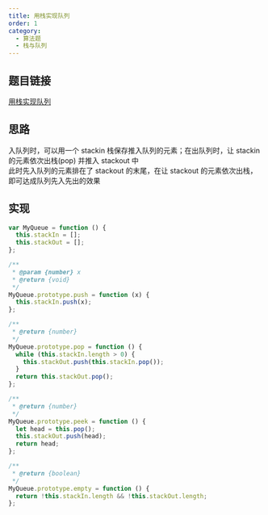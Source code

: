 ```yaml
---
title: 用栈实现队列
order: 1
category:
  - 算法题
  - 栈与队列
---
```


## 题目链接

[用栈实现队列](https://leetcode.cn/problems/implement-queue-using-stacks/description/)

## 思路

入队列时，可以用一个 stackin 栈保存推入队列的元素；在出队列时，让 stackin 的元素依次出栈(pop) 并推入 stackout 中  
此时先入队列的元素排在了 stackout 的末尾，在让 stackout 的元素依次出栈，即可达成队列先入先出的效果

## 实现

```js
var MyQueue = function () {
  this.stackIn = [];
  this.stackOut = [];
};

/**
 * @param {number} x
 * @return {void}
 */
MyQueue.prototype.push = function (x) {
  this.stackIn.push(x);
};

/**
 * @return {number}
 */
MyQueue.prototype.pop = function () {
  while (this.stackIn.length > 0) {
    this.stackOut.push(this.stackIn.pop());
  }
  return this.stackOut.pop();
};

/**
 * @return {number}
 */
MyQueue.prototype.peek = function () {
  let head = this.pop();
  this.stackOut.push(head);
  return head;
};

/**
 * @return {boolean}
 */
MyQueue.prototype.empty = function () {
  return !this.stackIn.length && !this.stackOut.length;
};
```
